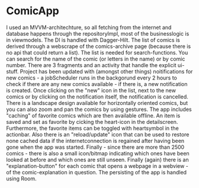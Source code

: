 # ComicApp
I used an MVVM-architechture, so all fetching from the internet and database happens through the repositoryImpl, most of the businesslogic is in viewmodels. The DI is handled with Dagger-Hilt. The list of comics is derived through a webscrape of the comics-archive page (because there is no api that could return a list). The list is needed for search-functions. You can search for the name of the comic (or letters in the name) or by comic number. There are 3 fragments and an activity that handle the explicit ui-stuff. Project has been updated with (amongst other things) noitifications for new comics - a jobScheduler runs in the backgorund every 2 hours to check if there are any new comics available - if there is, a new notification is created. Once clicking on the "new" icon in the list, next to the new comics or by clicking on the notification itself, the notification is cancelled. There is a landscape design available for horizontally oriented comics, but you can also zoom and pan the comics by using gestures. The app includes "caching" of favorite comics which are then available offline. An item is saved and set as favorite by cicking the heart-icon in the detailscreen. Furthermore, the favorite items can be toggled with heartsymbol in the actionbar. Also there is an "reload/update" icon that can be used to restore none cached data if the internetconnection is regained after having been gone when the app was started. Finally - since there are more than 2500 comics - there is also a small icon/bitmap indicating which ones have been looked at before and which ones are still unseen. Finally (again) there is an "explanation-button" for each comic that opens a webpage in a webview - of the comic-explanation in question. The persisting of the app is handled using Room. 
